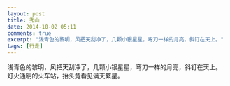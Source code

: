 ```yaml
---
layout: post
title: 秀山
date: 2014-10-02 05:11
comments: true
excerpt: "浅青色的黎明，风把天刮净了，几颗小银星星，弯刀一样的月亮，斜钉在天上。"
tags: [行走]
---
```

浅青色的黎明，风把天刮净了，几颗小银星星，弯刀一样的月亮，斜钉在天上。
灯火通明的火车站，抬头竟看见满天繁星。

